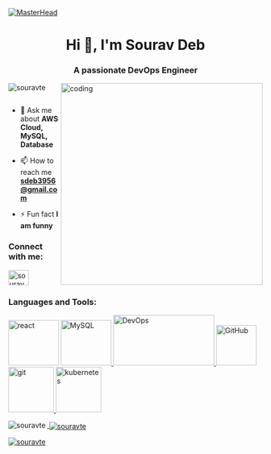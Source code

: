 [![MasterHead](https://i.pinimg.com/originals/16/71/cf/1671cfd757b99fd756e30f7d7d28bf67.gif)](https://souravte.io)
<h1 align="center">Hi 👋, I'm Sourav Deb</h1>
<h3 align="center">A passionate DevOps Engineer </h3>
<img  align="right" alt="coding" width="400" src="https://liveimages.algoworks.com/new-algoworks/wp-content/uploads/2022/05/31103033/devOps-cloud-native.gif">

<p align="left"> <img src="https://komarev.com/ghpvc/?username=souravte&label=Profile%20views&color=0e75b6&style=flat" alt="souravte" /> </p>

<p align="left"> <a href="https://twitter.com/" target="blank"><img src="https://img.shields.io/twitter/follow/?logo=twitter&style=for-the-badge" alt="" /></a> </p>

- 💬 Ask me about **AWS Cloud, MySQL, Database**

- 📫 How to reach me **sdeb3956@gmail.com**

- ⚡ Fun fact **I am funny**

<h3 align="left">Connect with me:</h3>
<p align="left"><a href="https://instagram.com/__sourav___deb" target="blank"><img align="center" src="https://raw.githubusercontent.com/rahuldkjain/github-profile-readme-generator/master/src/images/icons/Social/instagram.svg" alt="sourav___33" height="30" width="40" /></a>
</p><h3 align="left">Languages and Tools:</h3><p align="left"> <a href="https://reactjs.org/" target="_blank" rel="noreferrer"> <img src="https://cdn.retailbase.cl/img/amazon-aws-retailbase.webp" alt="react" width="100" height="90"/></a>
  <a href="https://angular.io" target="_blank" rel="noreferrer"> <img src="https://devtools.com.br/blog/wp-content/uploads/2013/06/MySQL-Logo.wine_-1536x1024.png" alt="MySQL" width="100" height="90"/> </a> <a href="https://www.w3.org/html/" target="_blank" rel="noreferrer"> <img src="https://sdincose.org/wp-content/uploads/2020/06/DevOps_2000.jpg" alt="DevOps" width="200" height="100"/> </a> 
  <a href="https://angular.io" target="_blank" rel="noreferrer"> <img src="https://th.bing.com/th/id/R.12048fae2b849c0b65216255f11fc4d5?rik=MPcZP37xkHHZYQ&riu=http%3a%2f%2fpngimg.com%2fuploads%2fgithub%2fgithub_PNG20.png&ehk=erTZufioxFZ3FWvitC7ljHIHQyUoiEj1kvH6U4KKpfU%3d&risl=&pid=ImgRaw&r=0" alt="GitHub" width="80" height="80"/> </a> 
<a href="https://logodix.com/logo/996060.png" target="_blank" rel="noreferrer"> <img src="https://a0.anyrgb.com/pngimg/690/1486/tortoisegit-tortoisesvn-command-line-interface-configuration-file-cmdexe-file-explorer-commandline-interface-git-powershell-bash.png" alt="git" width="90" height="90"/> </a> 
<a href="https://www.djangoproject.com/" target="_blank" rel="noreferrer"><a href="https://developer.mozilla.org/en-US/docs/Web/JavaScript" target="_blank" rel="noreferrer"> <img src="https://logodix.com/logo/996060.png" alt="kubernetes" width="90" height="90"/> </a> 
<a href="https://www.mongodb.com/" target="_blank" rel="noreferrer">   </p><p><img align="left" src="https://github-readme-stats.vercel.app/api/top-langs?username=souravte&show_icons=true&locale=en&layout=compact" alt="souravte" /></p><p>&nbsp;<img align="center" src="https://github-readme-stats.vercel.app/api?username=souravte&show_icons=true&locale=en" alt="souravte" /></p><p><img align="center" src="https://github-readme-streak-stats.herokuapp.com/?user=souravte&" alt="souravte" /></p>
